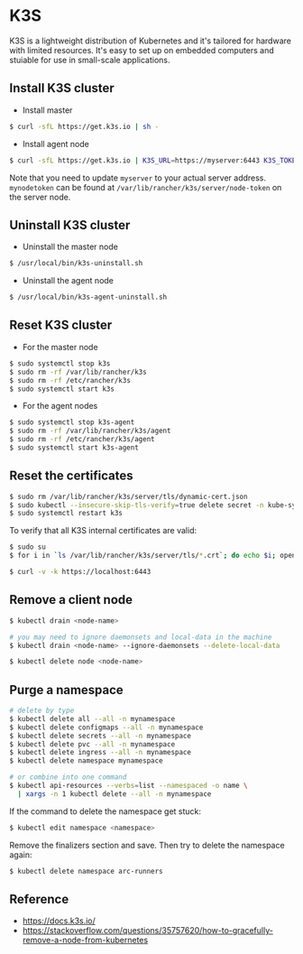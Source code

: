 # K3S

K3S is a lightweight distribution of Kubernetes and it's tailored for hardware with limited resources. It's easy to set up on embedded computers and stuiable for use in small-scale applications.

## Install K3S cluster

* Install master

```bash
$ curl -sfL https://get.k3s.io | sh -
```

* Install agent node

```bash
$ curl -sfL https://get.k3s.io | K3S_URL=https://myserver:6443 K3S_TOKEN=mynodetoken sh -
```

Note that you need to update `myserver` to your actual server address. `mynodetoken` can be found at `/var/lib/rancher/k3s/server/node-token` on the server node.

## Uninstall K3S cluster

* Uninstall the master node

```bash
$ /usr/local/bin/k3s-uninstall.sh
```

* Uninstall the agent node

```bash
$ /usr/local/bin/k3s-agent-uninstall.sh
```

## Reset K3S cluster

* For the master node

```bash
$ sudo systemctl stop k3s
$ sudo rm -rf /var/lib/rancher/k3s
$ sudo rm -rf /etc/rancher/k3s
$ sudo systemctl start k3s
```

* For the agent nodes

```bash
$ sudo systemctl stop k3s-agent
$ sudo rm -rf /var/lib/rancher/k3s/agent
$ sudo rm -rf /etc/rancher/k3s/agent
$ sudo systemctl start k3s-agent
```

## Reset the certificates

```bash
$ sudo rm /var/lib/rancher/k3s/server/tls/dynamic-cert.json
$ sudo kubectl --insecure-skip-tls-verify=true delete secret -n kube-system k3s-serving
$ sudo systemctl restart k3s
```

To verify that all K3S internal certificates are valid:

```bash
$ sudo su
$ for i in `ls /var/lib/rancher/k3s/server/tls/*.crt`; do echo $i; openssl x509 -enddate -noout -in $i; done

$ curl -v -k https://localhost:6443
```

## Remove a client node

```bash
$ kubectl drain <node-name>

# you may need to ignore daemonsets and local-data in the machine
$ kubectl drain <node-name> --ignore-daemonsets --delete-local-data

$ kubectl delete node <node-name>
```

## Purge a namespace

```bash
# delete by type
$ kubectl delete all --all -n mynamespace
$ kubectl delete configmaps --all -n mynamespace
$ kubectl delete secrets --all -n mynamespace
$ kubectl delete pvc --all -n mynamespace
$ kubectl delete ingress --all -n mynamespace
$ kubectl delete namespace mynamespace

# or combine into one command
$ kubectl api-resources --verbs=list --namespaced -o name \
  | xargs -n 1 kubectl delete --all -n mynamespace
```

If the command to delete the namespace get stuck:

```bash
$ kubectl edit namespace <namespace>
```

Remove the finalizers section and save. Then try to delete the namespace again:

```bash
$ kubectl delete namespace arc-runners
```

## Reference

* https://docs.k3s.io/
* https://stackoverflow.com/questions/35757620/how-to-gracefully-remove-a-node-from-kubernetes